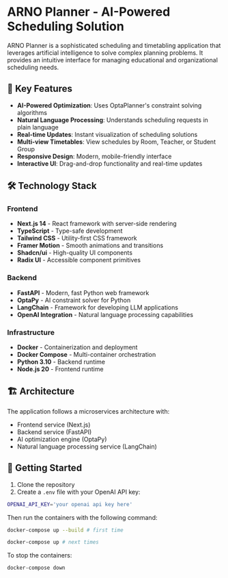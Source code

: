 # ARNO Planner - AI-Powered Scheduling Solution

ARNO Planner is a sophisticated scheduling and timetabling application that leverages artificial intelligence to solve complex planning problems. It provides an intuitive interface for managing educational and organizational scheduling needs.

## 🚀 Key Features

- **AI-Powered Optimization**: Uses OptaPlanner's constraint solving algorithms
- **Natural Language Processing**: Understands scheduling requests in plain language
- **Real-time Updates**: Instant visualization of scheduling solutions
- **Multi-view Timetables**: View schedules by Room, Teacher, or Student Group
- **Responsive Design**: Modern, mobile-friendly interface
- **Interactive UI**: Drag-and-drop functionality and real-time updates

## 🛠️ Technology Stack

### Frontend
- **Next.js 14** - React framework with server-side rendering
- **TypeScript** - Type-safe development
- **Tailwind CSS** - Utility-first CSS framework
- **Framer Motion** - Smooth animations and transitions
- **Shadcn/ui** - High-quality UI components
- **Radix UI** - Accessible component primitives

### Backend
- **FastAPI** - Modern, fast Python web framework
- **OptaPy** - AI constraint solver for Python
- **LangChain** - Framework for developing LLM applications
- **OpenAI Integration** - Natural language processing capabilities

### Infrastructure
- **Docker** - Containerization and deployment
- **Docker Compose** - Multi-container orchestration
- **Python 3.10** - Backend runtime
- **Node.js 20** - Frontend runtime

## 🏗️ Architecture

The application follows a microservices architecture with:
- Frontend service (Next.js)
- Backend service (FastAPI)
- AI optimization engine (OptaPy)
- Natural language processing service (LangChain)

## 🚦 Getting Started

1. Clone the repository
2. Create a `.env` file with your OpenAI API key:

```bash
OPENAI_API_KEY='your openai api key here'
```

Then run the containers with the following command:

```bash
docker-compose up --build # first time
```

```bash
docker-compose up # next times
```

To stop the containers:

```bash
docker-compose down
```
